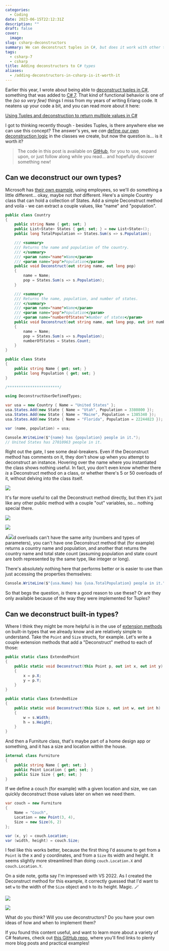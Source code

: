 ```yaml
---
categories:
  - Coding
date: 2023-06-15T22:12:31Z
description: ""
draft: false
cover:
  image:
slug: csharp-deconstructors
summary: We can deconstruct tuples in C#, but does it work with other types? And assuming it does (spoiler - it does), is it worth bothering with?
tags:
  - csharp-7
  - csharp
title: Adding deconstructors to C# types
aliases:
  - /adding-deconstructors-in-csharp-is-it-worth-it
---
```

Earlier this year, I wrote about being able to [deconstruct tuples in C#](https://grantwinney.com/using-tuple-and-deconstruction-to-return-multiple-values/), something that was added to [C# 7](https://learn.microsoft.com/en-us/dotnet/csharp/whats-new/csharp-version-history#c-version-70). That kind of functional behavior is one of the _(so so very few)_ things I miss from my years of writing Erlang code. It neatens up your code a bit, and you can read more about it here:

[Using Tuples and deconstruction to return multiple values in C#](https://grantwinney.com/using-tuple-and-deconstruction-to-return-multiple-values/)

I got to thinking recently though - besides Tuples, is there anywhere else we can use this concept? The answer's yes, we _can_ [define our own deconstruction logic](https://learn.microsoft.com/en-us/dotnet/csharp/fundamentals/functional/deconstruct#user-defined-types) in the classes we create, but now the question is... is it worth it?

> The code in this post is available on [GitHub](https://github.com/grantwinney/CSharpDotNetExamples/tree/master/C%23%2007/DeconstructingUserDefinedTypes), for you to use, expand upon, or just follow along while you read... and hopefully discover something new!

## Can we deconstruct our own types?

Microsoft has [their own example](https://learn.microsoft.com/en-us/dotnet/csharp/fundamentals/functional/deconstruct#user-defined-types), using employees, so we'll do something a little different... okay, maybe not _that_ different. Here's a simple Country class that can hold a collection of States. Add a simple Deconstruct method and voila - we can extract a couple values, like "name" and "population".

```csharp
public class Country
{
    public string Name { get; set; }
    public List<State> States { get; set; } = new List<State>();
    public long TotalPopulation => States.Sum(s => s.Population);

    /// <summary>
    /// Returns the name and population of the country.
    /// </summary>
    /// <param name="name">Name</param>
    /// <param name="pop">Population</param>
    public void Deconstruct(out string name, out long pop)
    {
        name = Name;
        pop = States.Sum(s => s.Population);
    }

    /// <summary>
    /// Returns the name, population, and number of states.
    /// </summary>
    /// <param name="name">Name</param>
    /// <param name="pop">Population</param>
    /// <param name="numberOfStates">Number of states</param>
    public void Deconstruct(out string name, out long pop, out int numberOfStates)
    {
        name = Name;
        pop = States.Sum(s => s.Population);
        numberOfStates = States.Count;
    }
}

public class State
{
    public string Name { get; set; }
    public long Population { get; set; }
}

/***********************/

using DeconstructUserDefinedTypes;

var usa = new Country { Name = "United States" };
usa.States.Add(new State { Name = "Utah", Population = 3380800 });
usa.States.Add(new State { Name = "Maine", Population = 1385340 });
usa.States.Add(new State { Name = "Florida", Population = 22244823 });

var (name, population) = usa;

Console.WriteLine($"{name} has {population} people in it.");
// United States has 27010963 people in it.
```

Right out the gate, I see some deal-breakers. Even if the Deconstruct method has comments on it, they don't show up when you attempt to deconstruct an instance. Hovering over the name where you instantiated the class shows nothing useful. In fact, you don't even know whether there _is_ a Deconstruct method on a class, or whether there's 5 or 50 overloads of it, without delving into the class itself.

![](csharp-deconstructors/image.webp)

It's far more useful to call the Deconstruct method directly, but then it's just like any other public method with a couple "out" variables, so... nothing special there.

![](csharp-deconstructors/image-1.webp)

![](csharp-deconstructors/image-2.webp)

A![](csharp-deconstructors/image-1.webp)d overloads can't have the same arity (numbers and types of parameters), you can't have one Deconstruct method that (for example) returns a country name and population, and another that returns the country name and total state count (assuming population and state count are both represented by the same type, like integer or long).

There's absolutely nothing here that performs better or is easier to use than just accessing the properties themselves:

```csharp
Console.WriteLine($"{usa.Name} has {usa.TotalPopulation} people in it.");
```

So that begs the question, _is_ there a good reason to use these? Or are they only available because of the way they were implemented for Tuples?

## Can we deconstruct built-in types?

Where I think they might be more helpful is in the use of [extension methods](https://learn.microsoft.com/en-us/dotnet/csharp/fundamentals/functional/deconstruct#extension-methods-for-user-defined-types) on built-in types that we already know and are relatively simple to understand. Take the `Point` and `Size` structs, for example. Let's write a couple extension methods that add a "Deconstruct" method to each of those:

```csharp
public static class ExtendedPoint
{
    public static void Deconstruct(this Point p, out int x, out int y)
    {
        x = p.X;
        y = p.Y;
    }
}

public static class ExtendedSize
{
    public static void Deconstruct(this Size s, out int w, out int h)
    {
        w = s.Width;
        h = s.Height;
    }
}
```

And then a Furniture class, that's maybe part of a home design app or something, and it has a size and location within the house.

```csharp
internal class Furniture
{
    public string Name { get; set; }
    public Point Location { get; set; }
    public Size Size { get; set; }
}
```

If we define a couch (for example) with a given location and size, we can quickly deconstruct those values later on when we need them.

```csharp
var couch = new Furniture
{
    Name = "Couch",
    Location = new Point(3, 4),
    Size = new Size(6, 2)
};

var (x, y) = couch.Location;
var (width, height) = couch.Size;
```

I feel like this works better, because the first thing I'd assume to get from a `Point` is the x and y coordinates, and from a `Size` its width and height. It seems slightly more streamlined than doing `couch.Location.X` and `couch.Location.Y`.

On a side note, gotta say I'm impressed with VS 2022. As I created the Deconstruct method for this example, it correctly guessed that I'd want to set `w` to the width of the `Size` object and `h` to its height. Magic. 🪄

![](csharp-deconstructors/image-4.webp)

![](csharp-deconstructors/image-3.webp)

What do you think? Will you use deconstructors? Do you have your own ideas of how and when to implement them?

If you found this content useful, and want to learn more about a variety of C# features, check out [this GitHub repo](https://github.com/grantwinney/CSharpDotNetExamples), where you'll find links to plenty more blog posts and practical examples!
